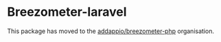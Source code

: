 # Breezometer-laravel

This package has moved to the [addappio/breezometer-php](https://github.com/addappio/breezometer-laravel) organisation.
